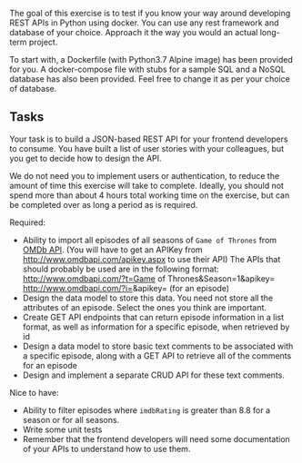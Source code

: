 The goal of this exercise is to test if you know your way around developing
REST APIs in Python using docker. You can use any rest framework and database
of your choice. Approach it the way you would an actual long-term project.

To start with, a Dockerfile (with Python3.7 Alpine image) has been provided for you.
A docker-compose file with stubs for a sample SQL and a NoSQL database has also been provided.
Feel free to change it as per your choice of database.


## Tasks

Your task is to build a JSON-based REST API for your frontend developers to
consume. You have built a list of user stories with your colleagues, but you get
to decide how to design the API.

We do not need you to implement users or authentication, to reduce the amount of
time this exercise will take to complete. Ideally, you should not spend more than
about 4 hours total working time on the exercise, but can be completed over as
long a period as is required.

Required:

* Ability to import all episodes of all seasons of `Game of Thrones` from [OMDb API](http://www.omdbapi.com/).
(You will have to get an APIKey from http://www.omdbapi.com/apikey.aspx to use their API)
The APIs that should probably be used are in the following format:
http://www.omdbapi.com/?t=Game of Thrones&Season=1&apikey=<api key>
http://www.omdbapi.com/?i=<episode title id>&apikey=<api key> (for an episode)
* Design the data model to store this data. You need not store all the attributes of an episode.
Select the ones you think are important.
* Create GET API endpoints that can return episode information in a list format, as well as information for a specific episode, when retrieved by id
* Design a data model to store basic text comments to be associated with a specific episode, along with a GET API to retrieve all of the comments for an episode
* Design and implement a separate CRUD API for these text comments.

Nice to have:


* Ability to filter  episodes where `imdbRating` is greater than 8.8 for a season or for all seasons.
* Write some unit tests
* Remember that the frontend developers will need some documentation of your APIs to understand how to use them.

